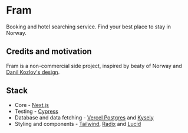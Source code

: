 # Fram

Booking and hotel searching service. Find your best place to stay in Norway.

## Credits and motivation

Fram is a non-commercial side project, inspired by beaty of Norway and [Danil Kozlov's design](https://www.behance.net/gallery/101008359/Travelly-Booking-Hotel-UXUI).

## Stack

- Core - [Next.js](https://nextjs.org)
- Testing - [Cypress](https://www.cypress.io)
- Database and data fetching - [Vercel Postgres](https://vercel.com/storage/postgres) and [Kysely](https://kysely.dev)
- Styling and components - [Tailwind](https://tailwindcss.com), [Radix](https://www.radix-ui.com) and [Lucid](https://lucide.dev)

